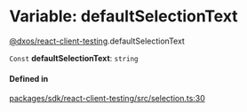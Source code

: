 # Variable: defaultSelectionText

[@dxos/react-client-testing](../modules/dxos_react_client_testing.md).defaultSelectionText

 `Const` **defaultSelectionText**: `string`

#### Defined in

[packages/sdk/react-client-testing/src/selection.ts:30](https://github.com/dxos/dxos/blob/main/packages/sdk/react-client-testing/src/selection.ts#L30)
